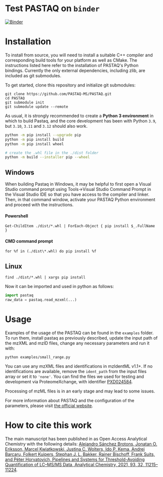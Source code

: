 # Test PASTAQ on `binder`

[![Binder](https://mybinder.org/badge_logo.svg)](https://mybinder.org/v2/gh/PASTAQ-MS/PASTAQ/venus/feature/ci?labpath=examples%2Fpastaq_tutorial.ipynb)

# Installation

To install from source, you will need to install a suitable C++ compiler and
corresponding build tools for your platform as well as CMake. 
The instructions listed here refer to the installation of PASTAQ's Python
bindings.  Currently the only external dependencies, including zlib, are included as git submodules.  

To get started, clone this repository and initialize git submodules:

```
git clone https://github.com/PASTAQ-MS/PASTAQ.git
cd PASTAQ
git submodule init
git submodule update --remote
```

As usual, it is strongly recommended to create a **Python 3 environment** in which to build Pastaq, and the core development has been with Python `3.9`, but `3.10`, `3.11` and `3.12` should also work.

```sh
python -m pip install --upgrade pip
python -m pip install build
python -m pip install wheel

# create the .whl file in the ./dist folder
python -m build --installer pip --wheel
```

## Windows

When building Pastaq in Windows, it may be helpful to first open a Visual Studio command prompt using Tools->Visual Studio Command Prompt in the Visual Studio IDE so that you have access to the compiler and linker.  Then, in that command window, activate your PASTAQ Python environment and proceed with the instructions.

#### Powershell

```
Get-ChildItem ./dist/*.whl | ForEach-Object { pip install $_.FullName }
```

#### CMD command prompt

```
for %f in (./dist\*.whl) do pip install %f
```
## Linux

```
find ./dist/*.whl | xargs pip install 
```

<!--- # # Build the module and install it in your system: -->
<!--- ```sh -->
<!--- # Installation -->
<!--- python3 setup.py install --user -->

<!---  # Development -->
<!--- python3 setup.py develop --user -->
<!--- ``` -->

Now it can be imported and used in python as follows:

```python
import pastaq
raw_data = pastaq.read_mzxml(...)
```

# Usage

Examples of the usage of the PASTAQ can be found in the `examples` folder. To
run them, install pastaq as previously described, update the input path of the
mzXML and mzID files, change any necessary parameters and run it with:

```
python examples/small_range.py
```

You can use any mzXML files and identifications in mzIdentML v1.1+. If no
identifications are available, remove the `ident_path` from the input files
array or set it to `'none'`. You can find the files we used for testing and
development via ProteomeXchange, with identifier [PXD024584](https://www.ebi.ac.uk/pride/archive/projects/PXD024584).

Processing of mzML files is in an early stage and may lead to some issues.

For more information about PASTAQ and the configuration of the parameters,
please visit [the official website][website].

[website]: https://pastaq.horvatovichlab.com

<!-- # Compile the pastaq library from source -->

<!-- For an out of source build of the library, create a build directory and run cmake: -->

<!-- ```sh -->
<!-- mkdir build -->
<!-- cd build -->
<!-- cmake .. -->
<!-- make -->
<!-- ``` -->

<!-- If you wish to enable the compilation of the tests you need to set up the -->
<!-- `PASTAQ_ENABLE_TESTS` flag to 1. A limited number of automated test are -->
<!-- currently available but we are looking forward to improve this in the future. -->

<!-- ```sh -->
<!-- mkdir build -->
<!-- cd build -->
<!-- cmake .. -DPASTAQ_ENABLE_TESTS=1 -->
<!-- make -->
<!-- make test -->
<!-- ``` -->

<!-- Additionally, you can use the Ninja building tool for faster compilation times. -->

<!-- ```sh -->
<!-- mkdir build -->
<!-- cd build -->
<!-- cmake .. -DPASTAQ_ENABLE_TESTS=1 -GNinja -->
<!-- ninja -->
<!-- ninja test -->
<!-- ``` -->

# How to cite this work

The main manuscript has been published in as Open Access Analytical Chemistry with the following details: [Alejandro Sánchez Brotons, Jonatan O. Eriksson, Marcel Kwiatkowski, Justina C. Wolters, Ido P. Kema, Andrei Barcaru, Folkert Kuipers, Stephan J. L. Bakker, Rainer Bischoff, Frank Suits, and Péter Horvatovich, Pipelines and Systems for Threshold-Avoiding Quantification of LC–MS/MS Data, Analytical Chemistry, 2021, 93, 32, 11215–11224](https://pubs.acs.org/doi/10.1021/acs.analchem.1c01892).
